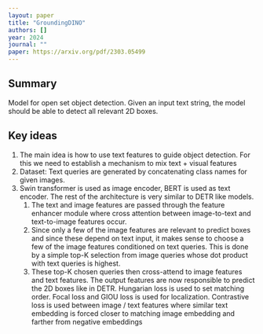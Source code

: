 ```yaml
---
layout: paper
title: "GroundingDINO"
authors: []
year: 2024
journal: ""
paper: https://arxiv.org/pdf/2303.05499
---
```


## Summary

Model for open set object detection. Given an input text string, the model should be able to detect all relevant 2D boxes.

## Key ideas

1. The main idea is how to use text features to guide object detection. For this we need to establish a mechanism to mix text + visual features
2. Dataset: Text queries are generated by concatenating class names for given images. 
3. Swin transformer is used as image encoder, BERT is used as text encoder. The rest of the architecture is very similar to DETR like models. 
   1. The text and image features are passed through the feature enhancer module where cross attention between image-to-text and text-to-image features occur. 
   2. Since only a few of the image features are relevant to predict boxes and since these depend on text input, it makes sense to choose a few of the image features conditioned on text queries. This is done by a simple top-K selection from image queries whose dot product with text queries is highest.
   3. These top-K chosen queries then cross-attend to image features and text features. The output features are now responsible to predict the 2D boxes like in DETR. Hungarian loss is used to set matching order. Focal loss and GIOU loss is used for localization. Contrastive loss is used between image / text features where similar text embedding is forced closer to matching image embedding and farther from negative embeddings 
